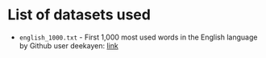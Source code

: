 # List of datasets used
- `english_1000.txt` - First 1,000 most used words in the English language by Github user deekayen: [link](https://gist.github.com/deekayen/4148741)